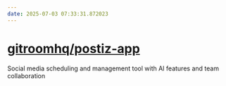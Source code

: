 ```yaml
---
date: 2025-07-03 07:33:31.872023
---
```


# [gitroomhq/postiz-app](https://github.com/gitroomhq/postiz-app)

Social media scheduling and management tool with AI features and team collaboration